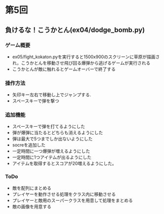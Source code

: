 # 第5回
## 負けるな！こうかとん(ex04/dodge_bomb.py)
### ゲーム概要
- ex05/fight_kokaton.pyを実行すると1500x900のスクリーンに草原が描画され，こうかとんを移動させ飛び回る爆弾から逃げるゲームが実行される
- こうかとんが敵に触れるとゲームオーバーで終了する
### 操作方法
- 矢印キー左右で移動し上でジャンプする.
- スペースキーで弾を撃つ
### 追加機能
- スペースキーで弾を打てるようにした
- 弾が爆弾に当たるとどちらも消えるようにした
- 弾は最大で5つまでしか出ないようにした
- socreを追加した
- 一定時間に一つ爆弾が増えるようにした
- 一定時間に1つアイテムが出るようにした
- アイテムを取得するとスコアが20増えるようにした。

### ToDo
- 敵を配列にまとめる
- プレイヤーを動作させる処理をクラス内に移動させる
- プレイヤーと敵用のスーパークラスを用意して処理をまとめる
- 敵の画像を用意する
